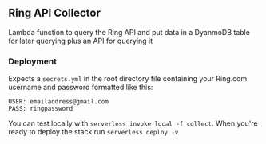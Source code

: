 ## Ring API Collector
Lambda function to query the Ring API and put data in a DyanmoDB table for later querying plus an API for querying it

### Deployment
Expects a `secrets.yml` in the root directory file containing your Ring.com username and password formatted like this:
```
USER: emailaddress@gmail.com
PASS: ringpassword
```

You can test locally with `serverless invoke local -f collect`.  When you're ready to deploy the stack run `serverless deploy -v`

